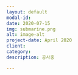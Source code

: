 ```yaml
---
layout: default
modal-id:
date: 2020-07-15
img: submarine.png
alt: image-alt
project-date: April 2020
client:
category:
description: 공사중

---
```

